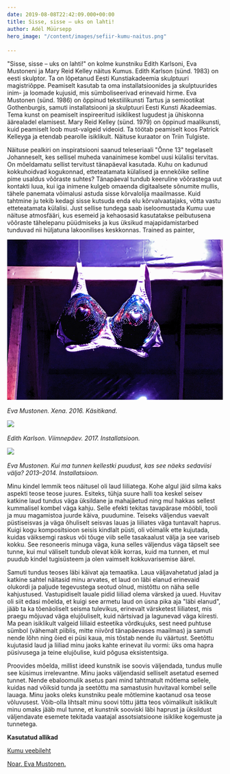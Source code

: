 ```yaml
---
date: 2019-08-08T22:42:09.000+00:00
title: Sisse, sisse – uks on lahti!
author: Adél Müürsepp
hero_image: "/content/images/sefiir-kumu-naitus.png"

---
```

"Sisse, sisse – uks on lahti!" on kolme kunstniku Edith Karlsoni, Eva Mustoneni ja Mary Reid Kelley näitus Kumus. Edith Karlson (sünd. 1983) on eesti skulptor. Ta on lõpetanud Eesti Kunstiakadeemia skulptuuri magistriõppe. Peamiselt kasutab ta oma installatsioonides ja skulptuurides inim- ja loomade kujusid, mis sümboliseerivad erinevaid hirme. Eva Mustonen (sünd. 1986) on õppinud tekstiilikunsti Tartus ja semiootikat Gothenburgis, samuti installatsiooni ja skulptuuri Eesti Kunsti Akadeemias. Tema kunst on peamiselt inspireeritud isiklikest lugudest ja ühiskonna äärealadel elamisest. Mary Reid Kelley (sünd. 1979) on õppinud maalikunsti, kuid peamiselt loob must-valgeid videoid. Ta töötab peamiselt koos Patrick Kelleyga ja etendab pearolle isiklikult. Näituse kuraator on Triin Tulgiste.

Näituse pealkiri on inspiratsiooni saanud teleseriaali "Õnne 13" tegelaselt Johanneselt, kes sellisel muheda vanainimese kombel uusi külalisi tervitas. On mõeldamatu sellist tervitust tänapäeval kasutada. Kuhu on kadunud kokkuhoidvad kogukonnad, etteteatamata külalised ja ennekõike selline pime usaldus võõraste suhtes? Tänapäeval tundub keeruline võõrastega uut kontakti luua, kui iga inimene kulgeb omaenda digitaalsete sõnumite mullis, tähele panemata võimalusi astuda sisse kõrvalolija maailmasse. Kuid tahtmine ju tekib kedagi sisse kutsuda enda elu kõrvalvaatajaks, võtta vastu etteteatamata külalisi. Just sellise tundega saab iseloomustada Kumu uue näituse atmosfääri, kus esemeid ja kehaosasid kasutatakse peibutusena võõraste tähelepanu püüdmiseks ja kus üksikud majapidamistarbed tunduvad nii hüljatuna lakoonilises keskkonnas. Trained as painter, 

![](/content/images/kumu-rinnahoidjad.png)

_Eva Mustonen. Xena. 2016. Käsitikand._

![](/content/images/kumu-keha-lamp.png)

_Edith Karlson. Viimnepäev. 2017. Installatsioon._

![](/content/images/kumu-laud-liiliatega.png)

_Eva Mustonen. Kui ma tunnen kellestki puudust, kas see näeks sedaviisi välja? 2013–2014. Installatsioon._

Minu kindel lemmik teos näitusel oli laud liiliatega. Kohe algul jäid silma kaks aspekti teose teose juures. Esiteks, tühja suure halli toa keskel seisev katkine laud tundus väga üksildane ja mahajäetud ning mul hakkas sellest kummalisel kombel väga kahju. Selle efekti tekitas tavapärase mööbli, tooli ja muu magamistoa juurde käiva, puudumine. Teiseks väljendus vaevalt püstiseisvas ja väga õhuliselt seisvas lauas ja liiliates väga tuntavalt haprus. Kuigi kogu kompositsioon seisis kindlalt püsti, oli võimalik ette kujutada, kuidas väiksemgi raskus või tõuge viib selle tasakaalust välja ja see variseb kokku. See resoneeris minuga väga, kuna selles väljendus väga täpselt see tunne, kui mul väliselt tundub olevat kõik korras, kuid ma tunnen, et mul puudub kindel tugisüsteem ja olen vaimselt kokkuvarisemise äärel. 

Samuti tundus teoses läbi käivat aja temaatika. Laua väljavahetatud jalad ja katkine sahtel näitasid minu arvates, et laud on läbi elanud erinevaid olukordi ja paljude tegevustega seotud olnud, mistõttu on näha selle kahjustused. Vastupidiselt lauale pidid liiliad olema värsked ja uued. Huvitav oli siit edasi mõelda, et kuigi see armetu laud on üsna pika aja "läbi elanud", jääb ta ka tõenäoliselt seisma tulevikus, erinevalt värsketest liiliatest, mis praegu mõjuvad väga elujõuliselt, kuid närtsivad ja lagunevad väga kiiresti. Ma pean isiklikult valgeid liiliaid esteetika võrdkujuks, sest need puhtuse sümbol (vähemalt piiblis, mitte niivõrd tänapäevases maailmas) ja samuti nende lõhn ning õied ei püsi kaua, mis tõstab nende ilu väärtust. Seetõttu kujutasid laud ja liiliad minu jaoks kahte erinevat ilu vormi: üks oma hapra püsivusega ja teine elujõulise, kuid põgusa eksistentsiga.

Proovides mõelda, millist ideed kunstnik ise soovis väljendada, tundus mulle see küsimus irrelevantne. Minu jaoks väljendasid selliselt asetatud esemed tunnet. Nende ebaloomulik asetus pani mind tahtmatult mõtlema sellele, kuidas nad võiksid tunda ja seetõttu ma samastusin huvitaval kombel selle lauaga. Minu jaoks oleks kunstniku peale mõtlemine kaotanud osa teose võluvusest. Võib-olla lihtsalt minu soovi tõttu jätta teos võimalikult isiklikult minu omaks jääb mul tunne, et kunstnik sooviski läbi haprust ja üksildust väljendavate esemete tekitada vaatajal assotsiatsioone isiklike kogemuste ja tunnetega. 

**Kasutatud allikad**

[Kumu veebileht]( https://kumu.ekm.ee/syndmus/edith-karlson-mary-reid-kelley-eva-mustonen/)

[Noar. Eva Mustonen.](https://noar.eu/en/artist/eva-mustonen/)